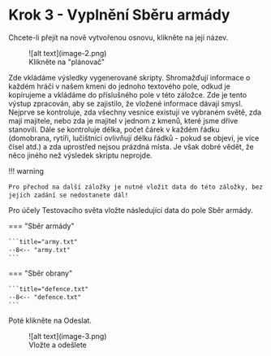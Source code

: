 # Krok 3 - Vyplnění Sběru armády

Chcete-li přejít na nově vytvořenou osnovu, klikněte na její název.

<figure markdown="span">
  ![alt text](image-2.png)
  <figcaption>Klikněte na "plánovač"</figcaption>
</figure>


Zde vkládáme výsledky vygenerované skripty. Shromažďují informace o každém hráči v našem kmeni do jednoho textového pole, odkud je kopírujeme a vkládáme do příslušného pole v této záložce. Zde je tento výstup zpracován, aby se zajistilo, že vložené informace dávají smysl. Nejprve se kontroluje, zda všechny vesnice existují ve vybraném světě, zda mají majitele, nebo zda je majitel v jednom z kmenů, které jsme dříve stanovili. Dále se kontroluje délka, počet čárek v každém řádku (domobrana, rytíři, lučištníci ovlivňují délku řádků - pokud se objeví, je více čísel atd.) a zda uprostřed nejsou prázdná místa. Je však dobré vědět, že něco jiného než výsledek skriptu neprojde.

!!! warning

    Pro přechod na další záložky je nutné vložit data do této záložky, bez jejich zadání se nedostanete dál!


Pro účely Testovacího světa vložte následující data do pole Sběr armády.

=== "Sběr armády"

    ```title="army.txt"
    --8<-- "army.txt"
    ```

=== "Sběr obrany"

    ```title="defence.txt"
    --8<-- "defence.txt"
    ```

Poté klikněte na Odeslat.

<figure markdown="span">
  ![alt text](image-3.png)
  <figcaption>Vložte a odešlete</figcaption>
</figure>
